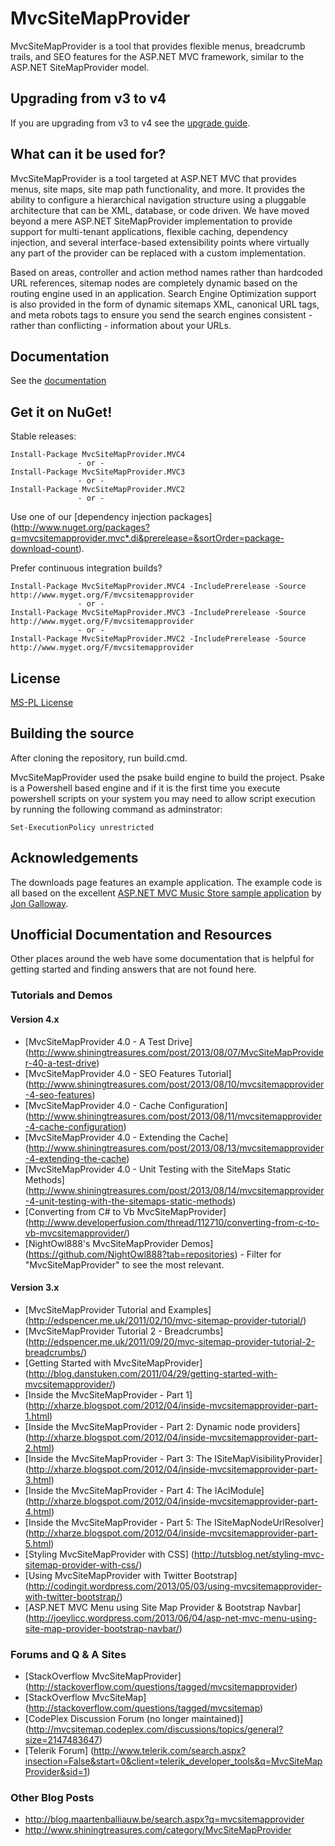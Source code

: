 # MvcSiteMapProvider
MvcSiteMapProvider is a tool that provides flexible menus, breadcrumb trails, and SEO features for the ASP.NET MVC framework, similar to the ASP.NET SiteMapProvider model.

## Upgrading from v3 to v4
If you are upgrading from v3 to v4 see the [upgrade guide](https://github.com/maartenba/MvcSiteMapProvider/wiki/Upgrading-from-v3-to-v4).

## What can it be used for?
MvcSiteMapProvider is a tool targeted at ASP.NET MVC that provides menus, site maps, site map path functionality, and more. It provides the ability to configure a hierarchical navigation structure using a pluggable architecture that can be XML, database, or code driven. We have moved beyond a mere ASP.NET SiteMapProvider implementation to provide support for multi-tenant applications, flexible caching, dependency injection, and several interface-based extensibility points where virtually any part of the provider can be replaced with a custom implementation.

Based on areas, controller and action method names rather than hardcoded URL references, sitemap nodes are completely dynamic based on the routing engine used in an application. Search Engine Optimization support is also provided in the form of dynamic sitemaps XML, canonical URL tags, and meta robots tags to ensure you send the search engines consistent - rather than conflicting - information about your URLs.

## Documentation
See the [documentation](https://github.com/maartenba/MvcSiteMapProvider/wiki)

## Get it on NuGet!

Stable releases:

    Install-Package MvcSiteMapProvider.MVC4
                   - or -
    Install-Package MvcSiteMapProvider.MVC3
                   - or -
    Install-Package MvcSiteMapProvider.MVC2
                   - or -
Use one of our [dependency injection packages] (http://www.nuget.org/packages?q=mvcsitemapprovider.mvc*.di&prerelease=&sortOrder=package-download-count).

Prefer continuous integration builds?

    Install-Package MvcSiteMapProvider.MVC4 -IncludePrerelease -Source http://www.myget.org/F/mvcsitemapprovider
                   - or -
    Install-Package MvcSiteMapProvider.MVC3 -IncludePrerelease -Source http://www.myget.org/F/mvcsitemapprovider
                   - or -
    Install-Package MvcSiteMapProvider.MVC2 -IncludePrerelease -Source http://www.myget.org/F/mvcsitemapprovider

## License
[MS-PL License](https://github.com/maartenba/MvcSiteMapProvider/blob/master/LICENSE.md)

## Building the source
After cloning the repository, run build.cmd.

MvcSiteMapProvider used the psake build engine to build the project. Psake is a Powershell based engine and if it is the first time you execute powershell scripts on your system you may need to allow script execution by running the following command as adminstrator:

    Set-ExecutionPolicy unrestricted

## Acknowledgements
The downloads page features an example application. The example code is all based on the excellent [ASP.NET MVC Music Store sample application](http://www.asp.net/mvc/videos/mvc-2/music-store/mvc-music-store-part-1-intro,-tools,-and-project-structure) by [Jon Galloway](http://weblogs.asp.net/jgalloway/).

## Unofficial Documentation and Resources

Other places around the web have some documentation that is helpful for getting started and finding answers that are not found here.

### Tutorials and Demos

#### Version 4.x

- [MvcSiteMapProvider 4.0 - A Test Drive] (http://www.shiningtreasures.com/post/2013/08/07/MvcSiteMapProvider-40-a-test-drive)
- [MvcSiteMapProvider 4.0 - SEO Features Tutorial] (http://www.shiningtreasures.com/post/2013/08/10/mvcsitemapprovider-4-seo-features)
- [MvcSiteMapProvider 4.0 - Cache Configuration] (http://www.shiningtreasures.com/post/2013/08/11/mvcsitemapprovider-4-cache-configuration)
- [MvcSiteMapProvider 4.0 - Extending the Cache] (http://www.shiningtreasures.com/post/2013/08/13/mvcsitemapprovider-4-extending-the-cache)
- [MvcSiteMapProvider 4.0 - Unit Testing with the SiteMaps Static Methods] (http://www.shiningtreasures.com/post/2013/08/14/mvcsitemapprovider-4-unit-testing-with-the-sitemaps-static-methods)
- [Converting from C# to Vb MvcSiteMapProvider] (http://www.developerfusion.com/thread/112710/converting-from-c-to-vb-mvcsitemapprovider/)
- [NightOwl888's MvcSiteMapProvider Demos] (https://github.com/NightOwl888?tab=repositories) - Filter for "MvcSiteMapProvider" to see the most relevant.

#### Version 3.x

- [MvcSiteMapProvider Tutorial and Examples] (http://edspencer.me.uk/2011/02/10/mvc-sitemap-provider-tutorial/)
- [MvcSiteMapProvider Tutorial 2 - Breadcrumbs] (http://edspencer.me.uk/2011/09/20/mvc-sitemap-provider-tutorial-2-breadcrumbs/)
- [Getting Started with MvcSiteMapProvider] (http://blog.danstuken.com/2011/04/29/getting-started-with-mvcsitemapprovider/)
- [Inside the MvcSiteMapProvider - Part 1] (http://xharze.blogspot.com/2012/04/inside-mvcsitemapprovider-part-1.html)
- [Inside the MvcSiteMapProvider - Part 2: Dynamic node providers] (http://xharze.blogspot.com/2012/04/inside-mvcsitemapprovider-part-2.html)
- [Inside the MvcSiteMapProvider - Part 3: The ISiteMapVisibilityProvider] (http://xharze.blogspot.com/2012/04/inside-mvcsitemapprovider-part-3.html)
- [Inside the MvcSiteMapProvider - Part 4: The IAclModule] (http://xharze.blogspot.com/2012/04/inside-mvcsitemapprovider-part-4.html)
- [Inside the MvcSiteMapProvider - Part 5: The ISiteMapNodeUrlResolver] (http://xharze.blogspot.com/2012/04/inside-mvcsitemapprovider-part-5.html)
- [Styling MvcSiteMapProvider with CSS] (http://tutsblog.net/styling-mvc-sitemap-provider-with-css/)
- [Using MvcSiteMapProvider with Twitter Bootstrap] (http://codingit.wordpress.com/2013/05/03/using-mvcsitemapprovider-with-twitter-bootstrap/)
- [ASP.NET MVC Menu using Site Map Provider & Bootstrap Navbar] (http://joeylicc.wordpress.com/2013/06/04/asp-net-mvc-menu-using-site-map-provider-bootstrap-navbar/)

### Forums and Q & A Sites

- [StackOverflow MvcSiteMapProvider] (http://stackoverflow.com/questions/tagged/mvcsitemapprovider)
- [StackOverflow MvcSiteMap] (http://stackoverflow.com/questions/tagged/mvcsitemap)
- [CodePlex Discussion Forum (no longer maintained)] (http://mvcsitemap.codeplex.com/discussions/topics/general?size=2147483647)
- [Telerik Forum] (http://www.telerik.com/search.aspx?insection=False&start=0&client=telerik_developer_tools&q=MvcSiteMapProvider&sid=1)

### Other Blog Posts

- http://blog.maartenballiauw.be/search.aspx?q=mvcsitemapprovider
- http://www.shiningtreasures.com/category/MvcSiteMapProvider
